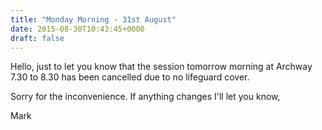 ```yaml
---
title: "Monday Morning - 31st August"
date: 2015-08-30T10:43:45+0000
draft: false
---
```

Hello, just to let you know that the session tomorrow morning at Archway 7.30 to 8.30 has been cancelled due to no lifeguard cover.

Sorry for the inconvenience. If anything changes I'll let you know,

Mark

